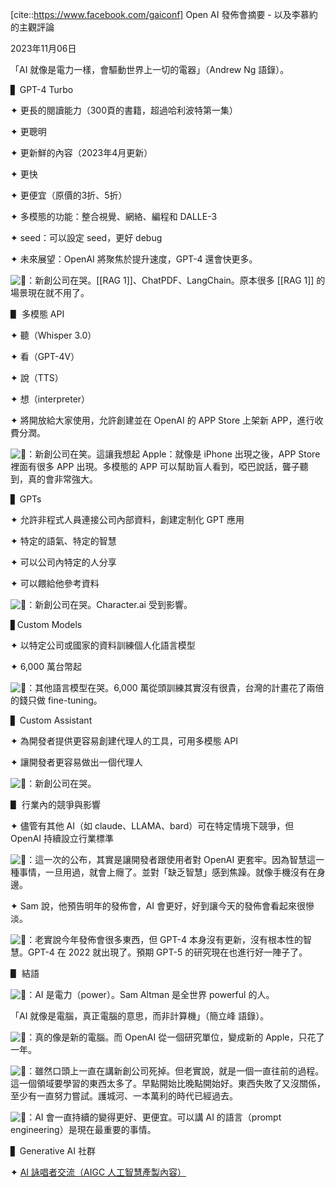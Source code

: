 [cite::https://www.facebook.com/gaiconf]
Open AI 發佈會摘要 - 以及李慕約的主觀評論

2023年11月06日

「AI 就像是電力一樣，會驅動世界上一切的電器」（Andrew Ng 語錄）。

▋ GPT-4 Turbo

✦ 更長的閱讀能力（300頁的書籍，超過哈利波特第一集）

✦ 更聰明

✦ 更新鮮的內容（2023年4月更新）

✦ 更快

✦ 更便宜（原價的3折、5折）

✦ 多模態的功能：整合視覺、網絡、編程和 DALLE-3

✦ seed：可以設定 seed，更好 debug

✦ 未來展望：OpenAI 將聚焦於提升速度，GPT-4 還會快更多。

![🤔](https://static.xx.fbcdn.net/images/emoji.php/v9/t8d/1.5/16/1f914.png)：新創公司在哭。[[RAG 1]]、ChatPDF、LangChain。原本很多 [[RAG 1]] 的場景現在就不用了。

▋ 多模態 API

✦ 聽（Whisper 3.0）

✦ 看（GPT-4V）

✦ 說（TTS）

✦ 想（interpreter）

✦ 將開放給大家使用，允許創建並在 OpenAI 的 APP Store 上架新 APP，進行收費分潤。

![🤔](https://static.xx.fbcdn.net/images/emoji.php/v9/t8d/1.5/16/1f914.png)：新創公司在笑。這讓我想起 Apple：就像是 iPhone 出現之後，APP Store 裡面有很多 APP 出現。多模態的 APP 可以幫助盲人看到，啞巴說話，聾子聽到，真的會非常強大。

▋ GPTs

✦ 允許非程式人員連接公司內部資料，創建定制化 GPT 應用

✦ 特定的語氣、特定的智慧

✦ 可以公司內特定的人分享

✦ 可以餵給他參考資料

![🤔](https://static.xx.fbcdn.net/images/emoji.php/v9/t8d/1.5/16/1f914.png)：新創公司在哭。Character.ai 受到影響。

▋Custom Models

✦ 以特定公司或國家的資料訓練個人化語言模型

✦ 6,000 萬台幣起

![🤔](https://static.xx.fbcdn.net/images/emoji.php/v9/t8d/1.5/16/1f914.png)：其他語言模型在哭。6,000 萬從頭訓練其實沒有很貴，台灣的計畫花了兩倍的錢只做 fine-tuning。

▋ Custom Assistant

✦ 為開發者提供更容易創建代理人的工具，可用多模態 API

✦ 讓開發者更容易做出一個代理人

![🤔](https://static.xx.fbcdn.net/images/emoji.php/v9/t8d/1.5/16/1f914.png)：新創公司在哭。

▋ 行業內的競爭與影響

✦ 儘管有其他 AI（如 claude、LLAMA、bard）可在特定情境下競爭，但 OpenAI 持續設立行業標準

![🤔](https://static.xx.fbcdn.net/images/emoji.php/v9/t8d/1.5/16/1f914.png)：這一次的公布，其實是讓開發者跟使用者對 OpenAI 更套牢。因為智慧這一種事情，一旦用過，就會上癮了。並對「缺乏智慧」感到焦躁。就像手機沒有在身邊。

✦ Sam 說，他預告明年的發佈會，AI 會更好，好到讓今天的發佈會看起來很慘淡。

![🤔](https://static.xx.fbcdn.net/images/emoji.php/v9/t8d/1.5/16/1f914.png)：老實說今年發佈會很多東西，但 GPT-4 本身沒有更新，沒有根本性的智慧。GPT-4 在 2022 就出現了。預期 GPT-5 的研究現在也進行好一陣子了。

▋ 結語

![🤔](https://static.xx.fbcdn.net/images/emoji.php/v9/t8d/1.5/16/1f914.png)：AI 是電力（power）。Sam Altman 是全世界 powerful 的人。

「AI 就像是電腦，真正電腦的意思，而非計算機」（簡立峰 語錄）。

![🤔](https://static.xx.fbcdn.net/images/emoji.php/v9/t8d/1.5/16/1f914.png)：真的像是新的電腦。而 OpenAI 從一個研究單位，變成新的 Apple，只花了一年。

![🤔](https://static.xx.fbcdn.net/images/emoji.php/v9/t8d/1.5/16/1f914.png)：雖然口頭上一直在講新創公司死掉。但老實說，就是一個一直往前的過程。這一個領域要學習的東西太多了。早點開始比晚點開始好。東西失敗了又沒關係，至少有一直努力嘗試。護城河、一本萬利的時代已經過去。

![🤔](https://static.xx.fbcdn.net/images/emoji.php/v9/t8d/1.5/16/1f914.png)：AI 會一直持續的變得更好、更便宜。可以講 AI 的語言（prompt engineering）是現在最重要的事情。

▋ Generative AI 社群

✦ [AI 詠唱者交流（AIGC 人工智慧產製內容）](https://www.facebook.com/groups/aigcstation/?__cft__[0]=AZXNlgbusXVX-3dbY59RRiwag9hfMG21kWVEFbZWHNw3Zp4MTpSV6pZcPanwP-vfcO1nM8nTIUYt-mwHN4do8CsEPp0x-HVQzm5Gy_FDYs3dQV2K6w6DDiyS5wFRJolddNZbDXvmqdpg4jRETcJpHJ_zrVeHQuHWA0zlKk4nVr-NKd7xM90YOo4ibjvXKyRUsPFwdG-MmYBAaoSQ1rA2rgMA&__tn__=-UK-y-R)

